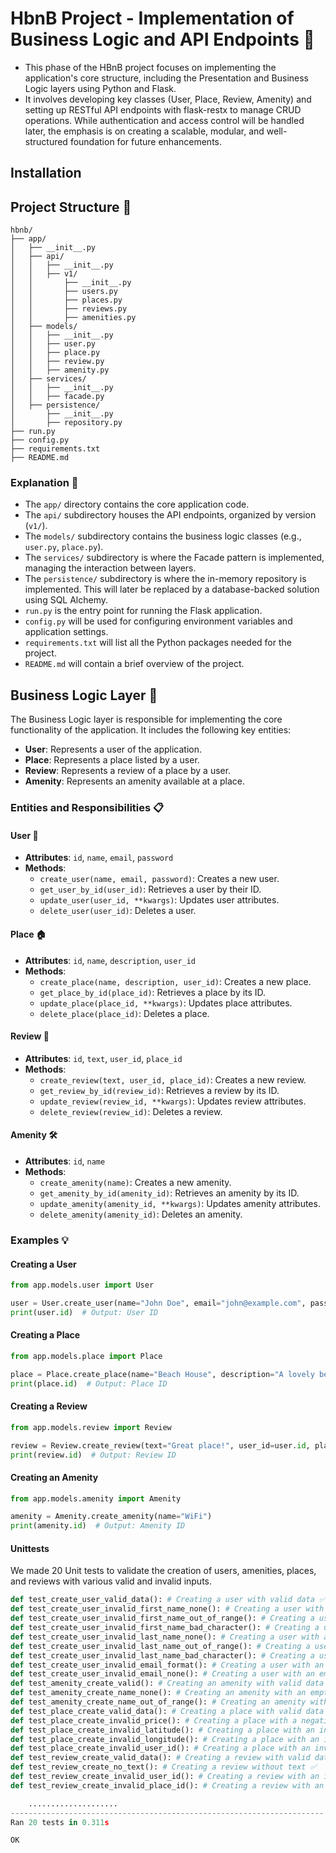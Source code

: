 # HbnB Project - Implementation of Business Logic and API Endpoints 🚀

- This phase of the HBnB project focuses on implementing the application's core structure, including the Presentation and Business Logic layers using Python and Flask.
- It involves developing key classes (User, Place, Review, Amenity) and setting up RESTful API endpoints with flask-restx to manage CRUD operations. While authentication and access control will be handled later, the emphasis is on creating a scalable, modular, and well-structured foundation for future enhancements.

## Installation


## Project Structure 📂

```plaintext
hbnb/
├── app/
│   ├── __init__.py
│   ├── api/
│   │   ├── __init__.py
│   │   ├── v1/
│   │       ├── __init__.py
│   │       ├── users.py
│   │       ├── places.py
│   │       ├── reviews.py
│   │       ├── amenities.py
│   ├── models/
│   │   ├── __init__.py
│   │   ├── user.py
│   │   ├── place.py
│   │   ├── review.py
│   │   ├── amenity.py
│   ├── services/
│   │   ├── __init__.py
│   │   ├── facade.py
│   ├── persistence/
│       ├── __init__.py
│       ├── repository.py
├── run.py
├── config.py
├── requirements.txt
├── README.md
```

### Explanation 📝

- The `app/` directory contains the core application code.
- The `api/` subdirectory houses the API endpoints, organized by version (`v1/`).
- The `models/` subdirectory contains the business logic classes (e.g., `user.py`, `place.py`).
- The `services/` subdirectory is where the Facade pattern is implemented, managing the interaction between layers.
- The `persistence/` subdirectory is where the in-memory repository is implemented. This will later be replaced by a database-backed solution using SQL Alchemy.
- `run.py` is the entry point for running the Flask application.
- `config.py` will be used for configuring environment variables and application settings.
- `requirements.txt` will list all the Python packages needed for the project.
- `README.md` will contain a brief overview of the project.

## Business Logic Layer 🧠

The Business Logic layer is responsible for implementing the core functionality of the application. It includes the following key entities:

- **User**: Represents a user of the application.
- **Place**: Represents a place listed by a user.
- **Review**: Represents a review of a place by a user.
- **Amenity**: Represents an amenity available at a place.

### Entities and Responsibilities 📋

#### User 👤
- **Attributes**: `id`, `name`, `email`, `password`
- **Methods**:
    - `create_user(name, email, password)`: Creates a new user.
    - `get_user_by_id(user_id)`: Retrieves a user by their ID.
    - `update_user(user_id, **kwargs)`: Updates user attributes.
    - `delete_user(user_id)`: Deletes a user.

#### Place 🏠
- **Attributes**: `id`, `name`, `description`, `user_id`
- **Methods**:
    - `create_place(name, description, user_id)`: Creates a new place.
    - `get_place_by_id(place_id)`: Retrieves a place by its ID.
    - `update_place(place_id, **kwargs)`: Updates place attributes.
    - `delete_place(place_id)`: Deletes a place.

#### Review 📝
- **Attributes**: `id`, `text`, `user_id`, `place_id`
- **Methods**:
    - `create_review(text, user_id, place_id)`: Creates a new review.
    - `get_review_by_id(review_id)`: Retrieves a review by its ID.
    - `update_review(review_id, **kwargs)`: Updates review attributes.
    - `delete_review(review_id)`: Deletes a review.

#### Amenity 🛠️
- **Attributes**: `id`, `name`
- **Methods**:
    - `create_amenity(name)`: Creates a new amenity.
    - `get_amenity_by_id(amenity_id)`: Retrieves an amenity by its ID.
    - `update_amenity(amenity_id, **kwargs)`: Updates amenity attributes.
    - `delete_amenity(amenity_id)`: Deletes an amenity.

### Examples 💡

#### Creating a User
```python
from app.models.user import User

user = User.create_user(name="John Doe", email="john@example.com", password="securepassword")
print(user.id)  # Output: User ID
```

#### Creating a Place
```python
from app.models.place import Place

place = Place.create_place(name="Beach House", description="A lovely beach house.", user_id=user.id)
print(place.id)  # Output: Place ID
```

#### Creating a Review
```python
from app.models.review import Review

review = Review.create_review(text="Great place!", user_id=user.id, place_id=place.id)
print(review.id)  # Output: Review ID
```

#### Creating an Amenity
```python
from app.models.amenity import Amenity

amenity = Amenity.create_amenity(name="WiFi")
print(amenity.id)  # Output: Amenity ID
```

#### Unittests
We made 20 Unit tests to validate the creation of users, amenities, places, and reviews with various valid and invalid inputs.

```python
def test_create_user_valid_data(): # Creating a user with valid data ✅
def test_create_user_invalid_first_name_none(): # Creating a user with an empty first name ✅
def test_create_user_invalid_first_name_out_of_range(): # Creating a user with a too long first name ✅
def test_create_user_invalid_first_name_bad_character(): # Creating a user with invalid characters in the first name ✅
def test_create_user_invalid_last_name_none(): # Creating a user with an empty last name ✅
def test_create_user_invalid_last_name_out_of_range(): # Creating a user with a too long last name ✅
def test_create_user_invalid_last_name_bad_character(): # Creating a user with invalid characters in the last name ✅
def test_create_user_invalid_email_format(): # Creating a user with an invalid email format ✅
def test_create_user_invalid_email_none(): # Creating a user with an empty email ✅
def test_amenity_create_valid(): # Creating an amenity with valid data ✅
def test_amenity_create_name_none(): # Creating an amenity with an empty name ✅
def test_amenity_create_name_out_of_range(): # Creating an amenity with a too long name ✅
def test_place_create_valid_data(): # Creating a place with valid data ✅
def test_place_create_invalid_price(): # Creating a place with a negative price ✅
def test_place_create_invalid_latitude(): # Creating a place with an invalid latitude ✅
def test_place_create_invalid_longitude(): # Creating a place with an invalid longitude ✅
def test_place_create_invalid_user_id(): # Creating a place with an invalid user ID ✅
def test_review_create_valid_data(): # Creating a review with valid data ✅
def test_review_create_no_text(): # Creating a review without text ✅
def test_review_create_invalid_user_id(): # Creating a review with an invalid user ID ✅
def test_review_create_invalid_place_id(): # Creating a review with an invalid place ID ✅

    ....................
----------------------------------------------------------------------
Ran 20 tests in 0.311s

OK
```
